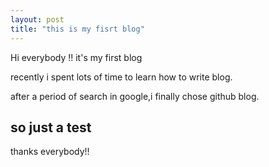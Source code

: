 ```yaml
---
layout: post
title: "this is my fisrt blog"
---
```


Hi everybody !!  it's my first blog  


recently i spent lots of time to learn how to write blog.   


after a period of search in google,i finally chose github blog.   



## so just a test

thanks everybody!!

